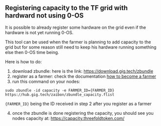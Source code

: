 ## Registering capacity to the TF grid with hardward not using 0-OS
It is possible to already register some hardware on the grid even if the hardware is not yet running 0-OS.

This tool can be used when the farmer is planning to add capacity to the grid but for some reason still need to keep his hardware running something else then 0-OS time being.

Here is how to do:
1. download zbundle: here is the link: https://download.gig.tech/zbundle
2. register as a farmer: check the documentation [how to become a farmer](README.md#register-as-a-farmer)
3. run this command on your nodes: 
```
sudo zbundle -id capacity -e FARMER_ID={FARMER_ID} https://hub.gig.tech/zaibon/zbundle_capacity.flist
```
`{FARMER_ID}` being the ID received in step 2 after you register as a farmer

4. once the zbundle is done registering the capacity, you should see you nodes capacity at: https://capacity.threefoldtoken.com/